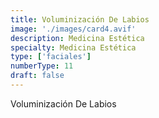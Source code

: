```yaml
---
title: Voluminización De Labios
image: './images/card4.avif'
description: Medicina Estética
specialty: Medicina Estética
type: ['faciales']
numberType: 11
draft: false
---
```


Voluminización De Labios
